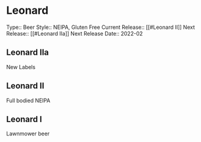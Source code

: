 # Leonard
Type:: Beer
Style:: NEIPA, Gluten Free
Current Release:: [[#Leonard II]]
Next Release:: [[#Leonard IIa]]
Next Release Date:: 2022-02

## Leonard IIa
New Labels

## Leonard II
Full bodied NEIPA

## Leonard I
Lawnmower beer







